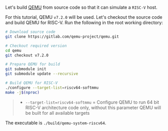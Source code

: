 Let's build [QEMU](https://www.qemu.org/) from source code so that it can simulate a `RISC-V` host.

For this tutorial, QEMU `v7.2.0` will be used. Let's checkout the source code and build QEMU for RISC-V. Run the following in the root working directory:
``` bash
# Download source code
git clone https://gitlab.com/qemu-project/qemu.git

# Checkout required version
cd qemu
git checkout v7.2.0

# Prepare QEMU for build
git submodule init
git submodule update --recursive

# Build QEMU for RISC-V
./configure --target-list=riscv64-softmmu
make -j$(nproc)
```
> - `--target-list=riscv64-softmmu` = Configure QEMU to run 64 bit RISC-V architecture code only, without this parameter QEMU will be built for all available targets

The executable is `./build/qemu-system-riscv64`.
